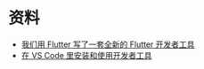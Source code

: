 
# 资料

* [我们用 Flutter 写了一套全新的 Flutter 开发者工具](https://mp.weixin.qq.com/s/4mcFo3z8DhCDkEMX7IPmww)
* [在 VS Code 里安装和使用开发者工具](https://flutter.cn/docs/development/tools/devtools/vscode)
